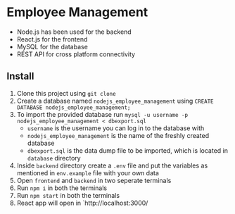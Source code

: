 # Employee Management

- Node.js has been used for the backend
- React.js for the frontend
- MySQL for the database
- REST API for cross platform connectivity

## Install

1. Clone this project using `git clone`
2. Create a database named `nodejs_employee_management` using `CREATE DATABASE nodejs_employee_management;`
3. To import the provided database run `mysql -u username -p nodejs_employee_management < dbexport.sql`
   - `username` is the username you can log in to the database with
   - `nodejs_employee_management` is the name of the freshly created database
   - `dbexport.sql` is the data dump file to be imported, which is located in `database` directory
4. Inside `backend` directory create a `.env` file and put the variables as mentioned in `env.example` file with your own data
5. Open `frontend` and `backend` in two seperate terminals
6. Run `npm i` in both the terminals
7. Run `npm start` in both the terminals
8. React app will open in `http://localhost:3000/
